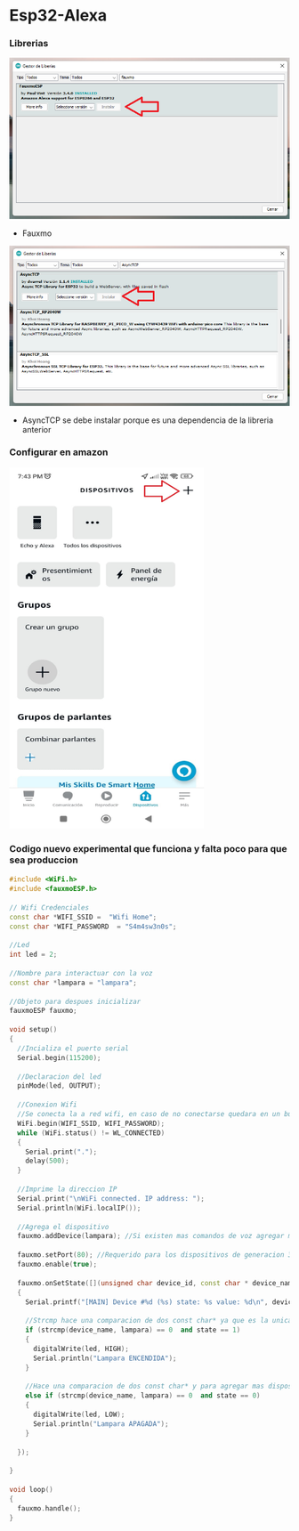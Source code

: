 # Esp32-Alexa

### Librerias
<img src="https://github.com/IDiegoUlises/Esp32-Alexa/blob/main/Imagenes/fauxmo.png" />

* Fauxmo

<img src="https://github.com/IDiegoUlises/Esp32-Alexa/blob/main/Imagenes/AsyncTCP.png" />

* AsyncTCP se debe instalar porque es una dependencia de la libreria anterior

### Configurar en amazon
<img src="https://github.com/IDiegoUlises/Esp32-Alexa/blob/main/Imagenes/1.jpeg" width="350" height="650" />



### Codigo nuevo experimental que funciona y falta poco para que sea produccion
```c++
#include <WiFi.h>
#include <fauxmoESP.h>

// Wifi Credenciales
const char *WIFI_SSID =  "Wifi Home";
const char *WIFI_PASSWORD  = "S4m4sw3n0s";

//Led
int led = 2;

//Nombre para interactuar con la voz
const char *lampara = "lampara";

//Objeto para despues inicializar
fauxmoESP fauxmo;

void setup()
{
  //Incializa el puerto serial
  Serial.begin(115200);

  //Declaracion del led
  pinMode(led, OUTPUT);

  //Conexion Wifi
  //Se conecta la a red wifi, en caso de no conectarse quedara en un bucle infinito
  WiFi.begin(WIFI_SSID, WIFI_PASSWORD);
  while (WiFi.status() != WL_CONNECTED)
  {
    Serial.print(".");
    delay(500);
  }

  //Imprime la direccion IP
  Serial.print("\nWiFi connected. IP address: ");
  Serial.println(WiFi.localIP());

  //Agrega el dispositivo
  fauxmo.addDevice(lampara); //Si existen mas comandos de voz agregar mas dispositivos

  fauxmo.setPort(80); //Requerido para los dispositivos de generacion 3
  fauxmo.enable(true);

  fauxmo.onSetState([](unsigned char device_id, const char * device_name, bool state, unsigned char value)
  {
    Serial.printf("[MAIN] Device #%d (%s) state: %s value: %d\n", device_id, device_name, state ? "ON" : "OFF", value);

    //Strcmp hace una comparacion de dos const char* ya que es la unica manera de comparar el contenido que almacena y ademas luego compara el estado
    if (strcmp(device_name, lampara) == 0  and state == 1)
    {
      digitalWrite(led, HIGH);
      Serial.println("Lampara ENCENDIDA");
    }

    //Hace una comparacion de dos const char* y para agregar mas dispositivos agregar mas else if
    else if (strcmp(device_name, lampara) == 0  and state == 0)
    {
      digitalWrite(led, LOW);
      Serial.println("Lampara APAGADA");
    }

  });

}

void loop()
{
  fauxmo.handle();
}
```
